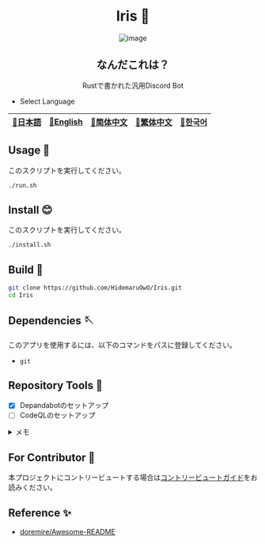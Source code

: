 <div align="center">

# Iris 💫

<!-- s;HidemaruOwO/Iris;User/Repository;g -->

<!-- [![Test CLI](https://github.com/HidemaruOwO/Iris/actions/workflows/test.yml/badge.svg)](https://github.com/HidemaruOwO/Iris/actions/workflows/test.yml) -->
<!-- ![最終コミット](https://img.shields.io/github/last-commit/HidemaruOwO/Iris?style=flat-square) -->
<!-- ![リポジトリのスター](https://img.shields.io/github/stars/HidemaruOwO/Iris?style=flat-square) -->
<!-- ![問題](https://img.shields.io/github/issues/HidemaruOwO/Iris?style=flat-square) -->
<!-- ![オープンな問題](https://img.shields.io/github/issues-raw/HidemaruOwO/Iris?style=flat-square) -->
<!-- ![バグの問題](https://img.shields.io/github/issues/HidemaruOwO/Iris/bug?style=flat-square) -->

![image](https://user-images.githubusercontent.com/82384920/269208322-7155e5c7-fc40-40fb-9b1f-1f11d5d78ddd.png)

## なんだこれは？

Rustで書かれた汎用Discord Bot

</div>

- Select Language

<table>
  <thead>
    <tr>
      <th style="text-align:center"><a href="README.md">🎌日本語</a></th>
      <th style="text-align:center"><a href="README.en.md">🤡English</a></th>
      <th style="text-align:center"><a href="README.zh-CN.md">🐉简体中文</a></th>
      <th style="text-align:center"><a href="README.zh-TW.md">🍜繁体中文</a></th>
      <th style="text-align:center"><a href="README.ko.md">🌸한국어</a></th>
    </tr>
  </thead>
</table>

## Usage 💨

このスクリプトを実行してください。

```bash
./run.sh
```

## Install 😊

このスクリプトを実行してください。

```bash
./install.sh
```

## Build 🔨

```bash
git clone https://github.com/HidemaruOwO/Iris.git
cd Iris
```

## Dependencies 🪡

このアプリを使用するには、以下のコマンドをパスに登録してください。

- `git`

## Repository Tools 🔧

- [x] Depandabotのセットアップ
- [ ] CodeQLのセットアップ

<details>
<summary>メモ</summary>

- Depandabotのセットアップ
  - `.github/dependabot.yml`の`package-ecosystem`に値を設定 (例: npm,yarn,pip)
- CodeQLのセットアップ
  - https://dev.classmethod.jp/articles/github-code-scanning/
  - [対応言語](https://codeql.github.com/docs/codeql-overview/supported-languages-and-frameworks/)

</details>

## For Contributor 🤝

本プロジェクトにコントリービュートする場合は[コントリービュートガイド](docs/README.md)をお読みください。

## Reference ✨

- [doremire/Awesome-README](https://github.com/doremire/Awesome-README)
